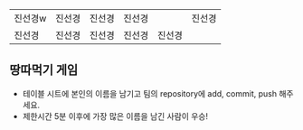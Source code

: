<table>
      <tbody>
        <tr>
          <td>진선경w</td>
          <td>진선경</td>
          <td>진선경</td>
          <td>진선경<td>
          <td>진선경</td>
        </tr>
        <tr>
          <td>진선경</td>
          <td>진선경</td>
          <td>진선경</td>
          <td>진선경</td>
          <td>진선경</td>
        </tr>
      </tbody>
</table>

## 땅따먹기 게임

- 테이블 시트에 본인의 이름을 남기고 팀의 repository에 add, commit, push 해주세요.
- 제한시간 5분 이후에 가장 많은 이름을 남긴 사람이 우승!
